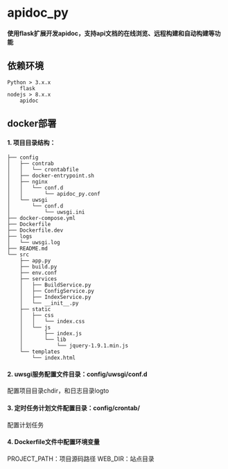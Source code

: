 apidoc_py
=====
#### 使用flask扩展开发apidoc，支持api文档的在线浏览、远程构建和自动构建等功能

依赖环境
--------
```
Python > 3.x.x  
    flask   
nodejs > 8.x.x  
    apidoc
```

docker部署
------

#### 1. 项目目录结构：
```
├── config
│   ├── contrab
│   │   └── crontabfile
│   ├── docker-entrypoint.sh
│   ├── nginx
│   │   └── conf.d
│   │       └── apidoc_py.conf
│   └── uwsgi
│       └── conf.d
│           └── uwsgi.ini
├── docker-compose.yml
├── Dockerfile
├── Dockerfile.dev
├── logs
│   └── uwsgi.log
├── README.md
└── src
    ├── app.py
    ├── build.py
    ├── env.conf
    ├── services
    │   ├── BuildService.py
    │   ├── ConfigService.py
    │   ├── IndexService.py
    │   └── __init__.py
    ├── static
    │   ├── css
    │   │   └── index.css
    │   └── js
    │       ├── index.js
    │       └── lib
    │           └── jquery-1.9.1.min.js
    └── templates
        └── index.html
```

#### 2. uwsgi服务配置文件目录：config/uwsgi/conf.d
配置项目目录chdir，和日志目录logto

#### 3. 定时任务计划文件配置目录：config/crontab/
配置计划任务

#### 4. Dockerfile文件中配置环境变量
PROJECT_PATH：项目源码路径
WEB_DIR：站点目录